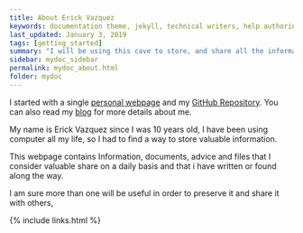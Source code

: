 ```yaml
---
title: About Erick Vazquez
keywords: documentation theme, jekyll, technical writers, help authoring tools, hat replacements
last_updated: January 3, 2019
tags: [getting_started]
summary: "I will be using this cave to store, and share all the information I find valuable and worth of sharing along my life and professional life."
sidebar: mydoc_sidebar
permalink: mydoc_about.html
folder: mydoc
---
```


I started with a single [personal webpage](https://vazeri.github.io/) and my [GitHub Repository](https://github.com/vazeri). You can also read my [blog](https://vazeri.github.io/cueva-digital/news) for more details about me.

My name is Erick Vazquez since I was 10 years old, I have been using computer all my life, so I had to find a way to store valuable information. 

This webpage contains Information, documents, advice and files that I consider valuable share on a daily basis and that i have written or found along the way.

I am sure more than one will be useful in order to preserve it and share it with others, 


{% include links.html %}

